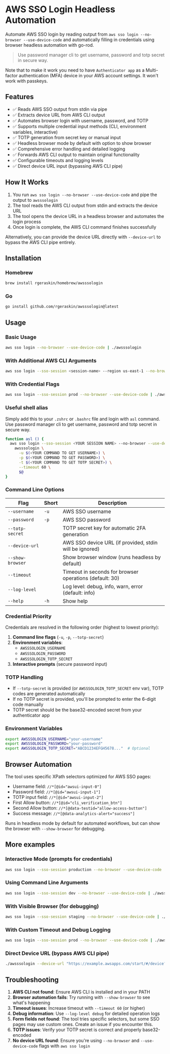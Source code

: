 # AWS SSO Login Headless Automation

Automate AWS SSO login by reading output from `aws sso login --no-browser --use-device-code` and automatically filling in credentials using browser headless automation with go-rod.

> Use password manager cli to get username, password and totp secret in secure way.

Note that to make it work you need to have `Authenticator app` as a Multi-factor authentication (MFA) device in your AWS account settings. It won't work with passkeys.

## Features

- ✅ Reads AWS SSO output from stdin via pipe
- ✅ Extracts device URL from AWS CLI output
- ✅ Automates browser login with username, password, and TOTP
- ✅ Supports multiple credential input methods (CLI, environment variables, interactive)
- ✅ TOTP generation from secret key or manual input
- ✅ Headless browser mode by default with option to show browser
- ✅ Comprehensive error handling and detailed logging
- ✅ Forwards AWS CLI output to maintain original functionality
- ✅ Configurable timeouts and logging levels
- ✅ Direct device URL input (bypassing AWS CLI pipe)

## How It Works

1. You run `aws sso login --no-browser --use-device-code` and pipe the output to `awsssologin`
2. The tool reads the AWS CLI output from stdin and extracts the device URL
4. The tool opens the device URL in a headless browser and automates the login process
5. Once login is complete, the AWS CLI command finishes successfully

Alternatively, you can provide the device URL directly with `--device-url` to bypass the AWS CLI pipe entirely.

## Installation

### Homebrew

```sh
brew install rgeraskin/homebrew/awsssologin
```

### Go

```sh
go install github.com/rgeraskin/awsssologin@latest
```

## Usage

### Basic Usage
```bash
aws sso login --no-browser --use-device-code | ./awsssologin
```

### With Additional AWS CLI Arguments
```bash
aws sso login --sso-session <session-name> --region us-east-1 --no-browser --use-device-code | ./awsssologin
```

### With Credential Flags
```bash
aws sso login --sso-session prod --no-browser --use-device-code | ./awsssologin -u myusername -p mypassword --totp-secret ABCD1234...
```

### Useful shell alias

Simply add this to your `.zshrc` or `.bashrc` file and login with `asl` command. Use password manager cli to get username, password and totp secret in secure way.

```bash
function asl () {
  aws sso login --sso-session <YOUR SESSION NAME> --no-browser --use-device-code | \
    awsssologin \
      -u $(<YOUR COMMAND TO GET USERNAME>) \
      -p $(<YOUR COMMAND TO GET PASSWORD>) \
      -t $(<YOUR COMMAND TO GET TOTP SECRET>) \
      --timeout 60 \
      $@
}
```

### Command Line Options

| Flag             | Short | Description                                             |
|------------------|-------|---------------------------------------------------------|
| `--username`     | `-u`  | AWS SSO username                                        |
| `--password`     | `-p`  | AWS SSO password                                        |
| `--totp-secret`  |       | TOTP secret key for automatic 2FA generation            |
| `--device-url`   |       | AWS SSO device URL (if provided, stdin will be ignored) |
| `--show-browser` |       | Show browser window (runs headless by default)          |
| `--timeout`      |       | Timeout in seconds for browser operations (default: 30) |
| `--log-level`    |       | Log level: debug, info, warn, error (default: info)     |
| `--help`         | `-h`  | Show help                                               |

### Credential Priority

Credentials are resolved in the following order (highest to lowest priority):

1. **Command line flags** (`-u`, `-p`, `--totp-secret`)
2. **Environment variables**:
   - `AWSSSOLOGIN_USERNAME`
   - `AWSSSOLOGIN_PASSWORD`
   - `AWSSSOLOGIN_TOTP_SECRET`
3. **Interactive prompts** (secure password input)

### TOTP Handling

- If `--totp-secret` is provided (or `AWSSSOLOGIN_TOTP_SECRET` env var), TOTP codes are generated automatically
- If no TOTP secret is provided, you'll be prompted to enter the 6-digit code manually
- TOTP secret should be the base32-encoded secret from your authenticator app

### Environment Variables

```bash
export AWSSSOLOGIN_USERNAME="your-username"
export AWSSSOLOGIN_PASSWORD="your-password"
export AWSSSOLOGIN_TOTP_SECRET="ABCD1234EFGH5678..."  # Optional
```

## Browser Automation

The tool uses specific XPath selectors optimized for AWS SSO pages:
- Username field: `//*[@id="awsui-input-0"]`
- Password field: `//*[@id="awsui-input-1"]`
- TOTP input field: `//*[@id="awsui-input-2"]`
- First Allow button: `//*[@id="cli_verification_btn"]`
- Second Allow button: `//*[@data-testid="allow-access-button"]`
- Success message: `//*[@data-analytics-alert="success"]`

Runs in headless mode by default for automated workflows, but can show the browser with `--show-browser` for debugging.

## More examples

### Interactive Mode (prompts for credentials)
```bash
aws sso login --sso-session production --no-browser --use-device-code | ./awsssologin
```

### Using Command Line Arguments
```bash
aws sso login --sso-session dev --no-browser --use-device-code | ./awsssologin -u myusername -p mypassword --totp-secret ABCD1234...
```

### With Visible Browser (for debugging)
```bash
aws sso login --sso-session staging --no-browser --use-device-code | ./awsssologin --show-browser
```

### With Custom Timeout and Debug Logging
```bash
aws sso login --sso-session prod --no-browser --use-device-code | ./awsssologin --timeout 60 --log-level debug
```

### Direct Device URL (bypass AWS CLI pipe)
```bash
./awsssologin --device-url "https://example.awsapps.com/start/#/device?user_code=ABCD-1234" -u myusername -p mypassword
```

## Troubleshooting

1. **AWS CLI not found**: Ensure AWS CLI is installed and in your PATH
2. **Browser automation fails**: Try running with `--show-browser` to see what's happening
3. **Timeout issues**: Increase timeout with `--timeout 60` (or higher)
4. **Debug information**: Use `--log-level debug` for detailed operation logs
5. **Form fields not found**: The tool tries specific selectors, but some SSO pages may use custom ones. Create an issue if you encounter this.
6. **TOTP issues**: Verify your TOTP secret is correct and properly base32-encoded
7. **No device URL found**: Ensure you're using `--no-browser` and `--use-device-code` flags with `aws sso login`
